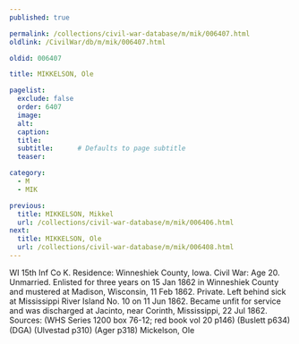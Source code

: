 ```yaml
---
published: true

permalink: /collections/civil-war-database/m/mik/006407.html
oldlink: /CivilWar/db/m/mik/006407.html

oldid: 006407

title: MIKKELSON, Ole

pagelist:
  exclude: false
  order: 6407
  image: 
  alt:
  caption:
  title:
  subtitle:      # Defaults to page subtitle
  teaser:

category: 
  - M 
  - MIK

previous:
  title: MIKKELSON, Mikkel
  url: /collections/civil-war-database/m/mik/006406.html  
next:
  title: MIKKELSON, Ole
  url: /collections/civil-war-database/m/mik/006408.html   
---
```

WI 15th Inf Co K. Residence: Winneshiek County, Iowa. Civil War: Age 20. Unmarried. Enlisted for three years on 15 Jan 1862 in Winneshiek County and mustered at Madison, Wisconsin, 11 Feb 1862. Private. Left behind sick at Mississippi River Island No. 10 on 11 Jun 1862. Became unfit for service and was discharged at Jacinto, near Corinth, Mississippi, 22 Jul 1862. Sources: (WHS Series 1200 box 76-12; red book vol 20 p146) (Buslett p634) (DGA) (Ulvestad p310) (Ager p318) &#147;Mickelson, Ole&#148;